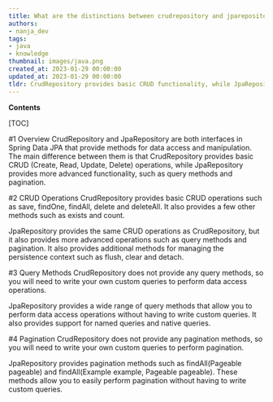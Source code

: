 ```yaml
---
title: What are the distinctions between crudrepository and jparepository in spring data jpa?
authors:
- nanja_dev
tags:
- java
- knowledge
thumbnail: images/java.png
created_at: 2023-01-29 00:00:00
updated_at: 2023-01-29 00:00:00
tldr: CrudRepository provides basic CRUD functionality, while JpaRepository provides JPA-specific functionality, such as the ability to flush and clear the persistence context.
---
```


**Contents**

[TOC]

#1 Overview 
CrudRepository and JpaRepository are both interfaces in Spring Data JPA that provide methods for data access and manipulation. The main difference between them is that CrudRepository provides basic CRUD (Create, Read, Update, Delete) operations, while JpaRepository provides more advanced functionality, such as query methods and pagination. 

#2 CRUD Operations 
CrudRepository provides basic CRUD operations such as save, findOne, findAll, delete and deleteAll. It also provides a few other methods such as exists and count. 

JpaRepository provides the same CRUD operations as CrudRepository, but it also provides more advanced operations such as query methods and pagination. It also provides additional methods for managing the persistence context such as flush, clear and detach. 

#3 Query Methods 
CrudRepository does not provide any query methods, so you will need to write your own custom queries to perform data access operations. 

JpaRepository provides a wide range of query methods that allow you to perform data access operations without having to write custom queries. It also provides support for named queries and native queries. 

#4 Pagination 
CrudRepository does not provide any pagination methods, so you will need to write your own custom queries to perform pagination. 

JpaRepository provides pagination methods such as findAll(Pageable pageable) and findAll(Example example, Pageable pageable). These methods allow you to easily perform pagination without having to write custom queries.

